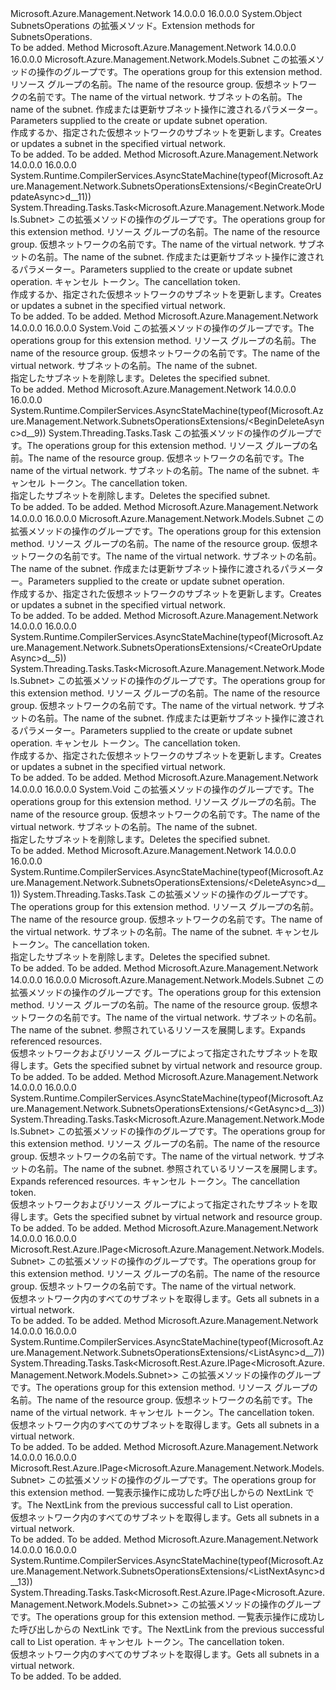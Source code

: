 <Type Name="SubnetsOperationsExtensions" FullName="Microsoft.Azure.Management.Network.SubnetsOperationsExtensions">
  <TypeSignature Language="C#" Value="public static class SubnetsOperationsExtensions" />
  <TypeSignature Language="ILAsm" Value=".class public auto ansi abstract sealed beforefieldinit SubnetsOperationsExtensions extends System.Object" />
  <TypeSignature Language="DocId" Value="T:Microsoft.Azure.Management.Network.SubnetsOperationsExtensions" />
  <TypeSignature Language="VB.NET" Value="Public Module SubnetsOperationsExtensions" />
  <TypeSignature Language="F#" Value="type SubnetsOperationsExtensions = class" />
  <AssemblyInfo>
    <AssemblyName>Microsoft.Azure.Management.Network</AssemblyName>
    <AssemblyVersion>14.0.0.0</AssemblyVersion>
    <AssemblyVersion>16.0.0.0</AssemblyVersion>
  </AssemblyInfo>
  <Base>
    <BaseTypeName>System.Object</BaseTypeName>
  </Base>
  <Interfaces />
  <Docs>
    <summary>
            <span data-ttu-id="3594d-101">SubnetsOperations の拡張メソッド。</span><span class="sxs-lookup"><span data-stu-id="3594d-101">Extension methods for SubnetsOperations.</span></span>
            </summary>
    <remarks>To be added.</remarks>
  </Docs>
  <Members>
    <Member MemberName="BeginCreateOrUpdate">
      <MemberSignature Language="C#" Value="public static Microsoft.Azure.Management.Network.Models.Subnet BeginCreateOrUpdate (this Microsoft.Azure.Management.Network.ISubnetsOperations operations, string resourceGroupName, string virtualNetworkName, string subnetName, Microsoft.Azure.Management.Network.Models.Subnet subnetParameters);" />
      <MemberSignature Language="ILAsm" Value=".method public static hidebysig class Microsoft.Azure.Management.Network.Models.Subnet BeginCreateOrUpdate(class Microsoft.Azure.Management.Network.ISubnetsOperations operations, string resourceGroupName, string virtualNetworkName, string subnetName, class Microsoft.Azure.Management.Network.Models.Subnet subnetParameters) cil managed" />
      <MemberSignature Language="DocId" Value="M:Microsoft.Azure.Management.Network.SubnetsOperationsExtensions.BeginCreateOrUpdate(Microsoft.Azure.Management.Network.ISubnetsOperations,System.String,System.String,System.String,Microsoft.Azure.Management.Network.Models.Subnet)" />
      <MemberSignature Language="VB.NET" Value="&lt;Extension()&gt;&#xA;Public Function BeginCreateOrUpdate (operations As ISubnetsOperations, resourceGroupName As String, virtualNetworkName As String, subnetName As String, subnetParameters As Subnet) As Subnet" />
      <MemberSignature Language="F#" Value="static member BeginCreateOrUpdate : Microsoft.Azure.Management.Network.ISubnetsOperations * string * string * string * Microsoft.Azure.Management.Network.Models.Subnet -&gt; Microsoft.Azure.Management.Network.Models.Subnet" Usage="Microsoft.Azure.Management.Network.SubnetsOperationsExtensions.BeginCreateOrUpdate (operations, resourceGroupName, virtualNetworkName, subnetName, subnetParameters)" />
      <MemberType>Method</MemberType>
      <AssemblyInfo>
        <AssemblyName>Microsoft.Azure.Management.Network</AssemblyName>
        <AssemblyVersion>14.0.0.0</AssemblyVersion>
        <AssemblyVersion>16.0.0.0</AssemblyVersion>
      </AssemblyInfo>
      <ReturnValue>
        <ReturnType>Microsoft.Azure.Management.Network.Models.Subnet</ReturnType>
      </ReturnValue>
      <Parameters>
        <Parameter Name="operations" Type="Microsoft.Azure.Management.Network.ISubnetsOperations" RefType="this" />
        <Parameter Name="resourceGroupName" Type="System.String" />
        <Parameter Name="virtualNetworkName" Type="System.String" />
        <Parameter Name="subnetName" Type="System.String" />
        <Parameter Name="subnetParameters" Type="Microsoft.Azure.Management.Network.Models.Subnet" />
      </Parameters>
      <Docs>
        <param name="operations">
            <span data-ttu-id="3594d-102">この拡張メソッドの操作のグループです。</span><span class="sxs-lookup"><span data-stu-id="3594d-102">The operations group for this extension method.</span></span>
            </param>
        <param name="resourceGroupName">
            <span data-ttu-id="3594d-103">リソース グループの名前。</span><span class="sxs-lookup"><span data-stu-id="3594d-103">The name of the resource group.</span></span>
            </param>
        <param name="virtualNetworkName">
            <span data-ttu-id="3594d-104">仮想ネットワークの名前です。</span><span class="sxs-lookup"><span data-stu-id="3594d-104">The name of the virtual network.</span></span>
            </param>
        <param name="subnetName">
            <span data-ttu-id="3594d-105">サブネットの名前。</span><span class="sxs-lookup"><span data-stu-id="3594d-105">The name of the subnet.</span></span>
            </param>
        <param name="subnetParameters">
            <span data-ttu-id="3594d-106">作成または更新サブネット操作に渡されるパラメーター。</span><span class="sxs-lookup"><span data-stu-id="3594d-106">Parameters supplied to the create or update subnet operation.</span></span>
            </param>
        <summary>
            <span data-ttu-id="3594d-107">作成するか、指定された仮想ネットワークのサブネットを更新します。</span><span class="sxs-lookup"><span data-stu-id="3594d-107">Creates or updates a subnet in the specified virtual network.</span></span>
            </summary>
        <returns>To be added.</returns>
        <remarks>To be added.</remarks>
      </Docs>
    </Member>
    <Member MemberName="BeginCreateOrUpdateAsync">
      <MemberSignature Language="C#" Value="public static System.Threading.Tasks.Task&lt;Microsoft.Azure.Management.Network.Models.Subnet&gt; BeginCreateOrUpdateAsync (this Microsoft.Azure.Management.Network.ISubnetsOperations operations, string resourceGroupName, string virtualNetworkName, string subnetName, Microsoft.Azure.Management.Network.Models.Subnet subnetParameters, System.Threading.CancellationToken cancellationToken = null);" />
      <MemberSignature Language="ILAsm" Value=".method public static hidebysig class System.Threading.Tasks.Task`1&lt;class Microsoft.Azure.Management.Network.Models.Subnet&gt; BeginCreateOrUpdateAsync(class Microsoft.Azure.Management.Network.ISubnetsOperations operations, string resourceGroupName, string virtualNetworkName, string subnetName, class Microsoft.Azure.Management.Network.Models.Subnet subnetParameters, valuetype System.Threading.CancellationToken cancellationToken) cil managed" />
      <MemberSignature Language="DocId" Value="M:Microsoft.Azure.Management.Network.SubnetsOperationsExtensions.BeginCreateOrUpdateAsync(Microsoft.Azure.Management.Network.ISubnetsOperations,System.String,System.String,System.String,Microsoft.Azure.Management.Network.Models.Subnet,System.Threading.CancellationToken)" />
      <MemberSignature Language="F#" Value="static member BeginCreateOrUpdateAsync : Microsoft.Azure.Management.Network.ISubnetsOperations * string * string * string * Microsoft.Azure.Management.Network.Models.Subnet * System.Threading.CancellationToken -&gt; System.Threading.Tasks.Task&lt;Microsoft.Azure.Management.Network.Models.Subnet&gt;" Usage="Microsoft.Azure.Management.Network.SubnetsOperationsExtensions.BeginCreateOrUpdateAsync (operations, resourceGroupName, virtualNetworkName, subnetName, subnetParameters, cancellationToken)" />
      <MemberType>Method</MemberType>
      <AssemblyInfo>
        <AssemblyName>Microsoft.Azure.Management.Network</AssemblyName>
        <AssemblyVersion>14.0.0.0</AssemblyVersion>
        <AssemblyVersion>16.0.0.0</AssemblyVersion>
      </AssemblyInfo>
      <Attributes>
        <Attribute>
          <AttributeName>System.Runtime.CompilerServices.AsyncStateMachine(typeof(Microsoft.Azure.Management.Network.SubnetsOperationsExtensions/&lt;BeginCreateOrUpdateAsync&gt;d__11))</AttributeName>
        </Attribute>
      </Attributes>
      <ReturnValue>
        <ReturnType>System.Threading.Tasks.Task&lt;Microsoft.Azure.Management.Network.Models.Subnet&gt;</ReturnType>
      </ReturnValue>
      <Parameters>
        <Parameter Name="operations" Type="Microsoft.Azure.Management.Network.ISubnetsOperations" RefType="this" />
        <Parameter Name="resourceGroupName" Type="System.String" />
        <Parameter Name="virtualNetworkName" Type="System.String" />
        <Parameter Name="subnetName" Type="System.String" />
        <Parameter Name="subnetParameters" Type="Microsoft.Azure.Management.Network.Models.Subnet" />
        <Parameter Name="cancellationToken" Type="System.Threading.CancellationToken" />
      </Parameters>
      <Docs>
        <param name="operations">
            <span data-ttu-id="3594d-108">この拡張メソッドの操作のグループです。</span><span class="sxs-lookup"><span data-stu-id="3594d-108">The operations group for this extension method.</span></span>
            </param>
        <param name="resourceGroupName">
            <span data-ttu-id="3594d-109">リソース グループの名前。</span><span class="sxs-lookup"><span data-stu-id="3594d-109">The name of the resource group.</span></span>
            </param>
        <param name="virtualNetworkName">
            <span data-ttu-id="3594d-110">仮想ネットワークの名前です。</span><span class="sxs-lookup"><span data-stu-id="3594d-110">The name of the virtual network.</span></span>
            </param>
        <param name="subnetName">
            <span data-ttu-id="3594d-111">サブネットの名前。</span><span class="sxs-lookup"><span data-stu-id="3594d-111">The name of the subnet.</span></span>
            </param>
        <param name="subnetParameters">
            <span data-ttu-id="3594d-112">作成または更新サブネット操作に渡されるパラメーター。</span><span class="sxs-lookup"><span data-stu-id="3594d-112">Parameters supplied to the create or update subnet operation.</span></span>
            </param>
        <param name="cancellationToken">
            <span data-ttu-id="3594d-113">キャンセル トークン。</span><span class="sxs-lookup"><span data-stu-id="3594d-113">The cancellation token.</span></span>
            </param>
        <summary>
            <span data-ttu-id="3594d-114">作成するか、指定された仮想ネットワークのサブネットを更新します。</span><span class="sxs-lookup"><span data-stu-id="3594d-114">Creates or updates a subnet in the specified virtual network.</span></span>
            </summary>
        <returns>To be added.</returns>
        <remarks>To be added.</remarks>
      </Docs>
    </Member>
    <Member MemberName="BeginDelete">
      <MemberSignature Language="C#" Value="public static void BeginDelete (this Microsoft.Azure.Management.Network.ISubnetsOperations operations, string resourceGroupName, string virtualNetworkName, string subnetName);" />
      <MemberSignature Language="ILAsm" Value=".method public static hidebysig void BeginDelete(class Microsoft.Azure.Management.Network.ISubnetsOperations operations, string resourceGroupName, string virtualNetworkName, string subnetName) cil managed" />
      <MemberSignature Language="DocId" Value="M:Microsoft.Azure.Management.Network.SubnetsOperationsExtensions.BeginDelete(Microsoft.Azure.Management.Network.ISubnetsOperations,System.String,System.String,System.String)" />
      <MemberSignature Language="VB.NET" Value="&lt;Extension()&gt;&#xA;Public Sub BeginDelete (operations As ISubnetsOperations, resourceGroupName As String, virtualNetworkName As String, subnetName As String)" />
      <MemberSignature Language="F#" Value="static member BeginDelete : Microsoft.Azure.Management.Network.ISubnetsOperations * string * string * string -&gt; unit" Usage="Microsoft.Azure.Management.Network.SubnetsOperationsExtensions.BeginDelete (operations, resourceGroupName, virtualNetworkName, subnetName)" />
      <MemberType>Method</MemberType>
      <AssemblyInfo>
        <AssemblyName>Microsoft.Azure.Management.Network</AssemblyName>
        <AssemblyVersion>14.0.0.0</AssemblyVersion>
        <AssemblyVersion>16.0.0.0</AssemblyVersion>
      </AssemblyInfo>
      <ReturnValue>
        <ReturnType>System.Void</ReturnType>
      </ReturnValue>
      <Parameters>
        <Parameter Name="operations" Type="Microsoft.Azure.Management.Network.ISubnetsOperations" RefType="this" />
        <Parameter Name="resourceGroupName" Type="System.String" />
        <Parameter Name="virtualNetworkName" Type="System.String" />
        <Parameter Name="subnetName" Type="System.String" />
      </Parameters>
      <Docs>
        <param name="operations">
            <span data-ttu-id="3594d-115">この拡張メソッドの操作のグループです。</span><span class="sxs-lookup"><span data-stu-id="3594d-115">The operations group for this extension method.</span></span>
            </param>
        <param name="resourceGroupName">
            <span data-ttu-id="3594d-116">リソース グループの名前。</span><span class="sxs-lookup"><span data-stu-id="3594d-116">The name of the resource group.</span></span>
            </param>
        <param name="virtualNetworkName">
            <span data-ttu-id="3594d-117">仮想ネットワークの名前です。</span><span class="sxs-lookup"><span data-stu-id="3594d-117">The name of the virtual network.</span></span>
            </param>
        <param name="subnetName">
            <span data-ttu-id="3594d-118">サブネットの名前。</span><span class="sxs-lookup"><span data-stu-id="3594d-118">The name of the subnet.</span></span>
            </param>
        <summary>
            <span data-ttu-id="3594d-119">指定したサブネットを削除します。</span><span class="sxs-lookup"><span data-stu-id="3594d-119">Deletes the specified subnet.</span></span>
            </summary>
        <remarks>To be added.</remarks>
      </Docs>
    </Member>
    <Member MemberName="BeginDeleteAsync">
      <MemberSignature Language="C#" Value="public static System.Threading.Tasks.Task BeginDeleteAsync (this Microsoft.Azure.Management.Network.ISubnetsOperations operations, string resourceGroupName, string virtualNetworkName, string subnetName, System.Threading.CancellationToken cancellationToken = null);" />
      <MemberSignature Language="ILAsm" Value=".method public static hidebysig class System.Threading.Tasks.Task BeginDeleteAsync(class Microsoft.Azure.Management.Network.ISubnetsOperations operations, string resourceGroupName, string virtualNetworkName, string subnetName, valuetype System.Threading.CancellationToken cancellationToken) cil managed" />
      <MemberSignature Language="DocId" Value="M:Microsoft.Azure.Management.Network.SubnetsOperationsExtensions.BeginDeleteAsync(Microsoft.Azure.Management.Network.ISubnetsOperations,System.String,System.String,System.String,System.Threading.CancellationToken)" />
      <MemberSignature Language="F#" Value="static member BeginDeleteAsync : Microsoft.Azure.Management.Network.ISubnetsOperations * string * string * string * System.Threading.CancellationToken -&gt; System.Threading.Tasks.Task" Usage="Microsoft.Azure.Management.Network.SubnetsOperationsExtensions.BeginDeleteAsync (operations, resourceGroupName, virtualNetworkName, subnetName, cancellationToken)" />
      <MemberType>Method</MemberType>
      <AssemblyInfo>
        <AssemblyName>Microsoft.Azure.Management.Network</AssemblyName>
        <AssemblyVersion>14.0.0.0</AssemblyVersion>
        <AssemblyVersion>16.0.0.0</AssemblyVersion>
      </AssemblyInfo>
      <Attributes>
        <Attribute>
          <AttributeName>System.Runtime.CompilerServices.AsyncStateMachine(typeof(Microsoft.Azure.Management.Network.SubnetsOperationsExtensions/&lt;BeginDeleteAsync&gt;d__9))</AttributeName>
        </Attribute>
      </Attributes>
      <ReturnValue>
        <ReturnType>System.Threading.Tasks.Task</ReturnType>
      </ReturnValue>
      <Parameters>
        <Parameter Name="operations" Type="Microsoft.Azure.Management.Network.ISubnetsOperations" RefType="this" />
        <Parameter Name="resourceGroupName" Type="System.String" />
        <Parameter Name="virtualNetworkName" Type="System.String" />
        <Parameter Name="subnetName" Type="System.String" />
        <Parameter Name="cancellationToken" Type="System.Threading.CancellationToken" />
      </Parameters>
      <Docs>
        <param name="operations">
            <span data-ttu-id="3594d-120">この拡張メソッドの操作のグループです。</span><span class="sxs-lookup"><span data-stu-id="3594d-120">The operations group for this extension method.</span></span>
            </param>
        <param name="resourceGroupName">
            <span data-ttu-id="3594d-121">リソース グループの名前。</span><span class="sxs-lookup"><span data-stu-id="3594d-121">The name of the resource group.</span></span>
            </param>
        <param name="virtualNetworkName">
            <span data-ttu-id="3594d-122">仮想ネットワークの名前です。</span><span class="sxs-lookup"><span data-stu-id="3594d-122">The name of the virtual network.</span></span>
            </param>
        <param name="subnetName">
            <span data-ttu-id="3594d-123">サブネットの名前。</span><span class="sxs-lookup"><span data-stu-id="3594d-123">The name of the subnet.</span></span>
            </param>
        <param name="cancellationToken">
            <span data-ttu-id="3594d-124">キャンセル トークン。</span><span class="sxs-lookup"><span data-stu-id="3594d-124">The cancellation token.</span></span>
            </param>
        <summary>
            <span data-ttu-id="3594d-125">指定したサブネットを削除します。</span><span class="sxs-lookup"><span data-stu-id="3594d-125">Deletes the specified subnet.</span></span>
            </summary>
        <returns>To be added.</returns>
        <remarks>To be added.</remarks>
      </Docs>
    </Member>
    <Member MemberName="CreateOrUpdate">
      <MemberSignature Language="C#" Value="public static Microsoft.Azure.Management.Network.Models.Subnet CreateOrUpdate (this Microsoft.Azure.Management.Network.ISubnetsOperations operations, string resourceGroupName, string virtualNetworkName, string subnetName, Microsoft.Azure.Management.Network.Models.Subnet subnetParameters);" />
      <MemberSignature Language="ILAsm" Value=".method public static hidebysig class Microsoft.Azure.Management.Network.Models.Subnet CreateOrUpdate(class Microsoft.Azure.Management.Network.ISubnetsOperations operations, string resourceGroupName, string virtualNetworkName, string subnetName, class Microsoft.Azure.Management.Network.Models.Subnet subnetParameters) cil managed" />
      <MemberSignature Language="DocId" Value="M:Microsoft.Azure.Management.Network.SubnetsOperationsExtensions.CreateOrUpdate(Microsoft.Azure.Management.Network.ISubnetsOperations,System.String,System.String,System.String,Microsoft.Azure.Management.Network.Models.Subnet)" />
      <MemberSignature Language="VB.NET" Value="&lt;Extension()&gt;&#xA;Public Function CreateOrUpdate (operations As ISubnetsOperations, resourceGroupName As String, virtualNetworkName As String, subnetName As String, subnetParameters As Subnet) As Subnet" />
      <MemberSignature Language="F#" Value="static member CreateOrUpdate : Microsoft.Azure.Management.Network.ISubnetsOperations * string * string * string * Microsoft.Azure.Management.Network.Models.Subnet -&gt; Microsoft.Azure.Management.Network.Models.Subnet" Usage="Microsoft.Azure.Management.Network.SubnetsOperationsExtensions.CreateOrUpdate (operations, resourceGroupName, virtualNetworkName, subnetName, subnetParameters)" />
      <MemberType>Method</MemberType>
      <AssemblyInfo>
        <AssemblyName>Microsoft.Azure.Management.Network</AssemblyName>
        <AssemblyVersion>14.0.0.0</AssemblyVersion>
        <AssemblyVersion>16.0.0.0</AssemblyVersion>
      </AssemblyInfo>
      <ReturnValue>
        <ReturnType>Microsoft.Azure.Management.Network.Models.Subnet</ReturnType>
      </ReturnValue>
      <Parameters>
        <Parameter Name="operations" Type="Microsoft.Azure.Management.Network.ISubnetsOperations" RefType="this" />
        <Parameter Name="resourceGroupName" Type="System.String" />
        <Parameter Name="virtualNetworkName" Type="System.String" />
        <Parameter Name="subnetName" Type="System.String" />
        <Parameter Name="subnetParameters" Type="Microsoft.Azure.Management.Network.Models.Subnet" />
      </Parameters>
      <Docs>
        <param name="operations">
            <span data-ttu-id="3594d-126">この拡張メソッドの操作のグループです。</span><span class="sxs-lookup"><span data-stu-id="3594d-126">The operations group for this extension method.</span></span>
            </param>
        <param name="resourceGroupName">
            <span data-ttu-id="3594d-127">リソース グループの名前。</span><span class="sxs-lookup"><span data-stu-id="3594d-127">The name of the resource group.</span></span>
            </param>
        <param name="virtualNetworkName">
            <span data-ttu-id="3594d-128">仮想ネットワークの名前です。</span><span class="sxs-lookup"><span data-stu-id="3594d-128">The name of the virtual network.</span></span>
            </param>
        <param name="subnetName">
            <span data-ttu-id="3594d-129">サブネットの名前。</span><span class="sxs-lookup"><span data-stu-id="3594d-129">The name of the subnet.</span></span>
            </param>
        <param name="subnetParameters">
            <span data-ttu-id="3594d-130">作成または更新サブネット操作に渡されるパラメーター。</span><span class="sxs-lookup"><span data-stu-id="3594d-130">Parameters supplied to the create or update subnet operation.</span></span>
            </param>
        <summary>
            <span data-ttu-id="3594d-131">作成するか、指定された仮想ネットワークのサブネットを更新します。</span><span class="sxs-lookup"><span data-stu-id="3594d-131">Creates or updates a subnet in the specified virtual network.</span></span>
            </summary>
        <returns>To be added.</returns>
        <remarks>To be added.</remarks>
      </Docs>
    </Member>
    <Member MemberName="CreateOrUpdateAsync">
      <MemberSignature Language="C#" Value="public static System.Threading.Tasks.Task&lt;Microsoft.Azure.Management.Network.Models.Subnet&gt; CreateOrUpdateAsync (this Microsoft.Azure.Management.Network.ISubnetsOperations operations, string resourceGroupName, string virtualNetworkName, string subnetName, Microsoft.Azure.Management.Network.Models.Subnet subnetParameters, System.Threading.CancellationToken cancellationToken = null);" />
      <MemberSignature Language="ILAsm" Value=".method public static hidebysig class System.Threading.Tasks.Task`1&lt;class Microsoft.Azure.Management.Network.Models.Subnet&gt; CreateOrUpdateAsync(class Microsoft.Azure.Management.Network.ISubnetsOperations operations, string resourceGroupName, string virtualNetworkName, string subnetName, class Microsoft.Azure.Management.Network.Models.Subnet subnetParameters, valuetype System.Threading.CancellationToken cancellationToken) cil managed" />
      <MemberSignature Language="DocId" Value="M:Microsoft.Azure.Management.Network.SubnetsOperationsExtensions.CreateOrUpdateAsync(Microsoft.Azure.Management.Network.ISubnetsOperations,System.String,System.String,System.String,Microsoft.Azure.Management.Network.Models.Subnet,System.Threading.CancellationToken)" />
      <MemberSignature Language="F#" Value="static member CreateOrUpdateAsync : Microsoft.Azure.Management.Network.ISubnetsOperations * string * string * string * Microsoft.Azure.Management.Network.Models.Subnet * System.Threading.CancellationToken -&gt; System.Threading.Tasks.Task&lt;Microsoft.Azure.Management.Network.Models.Subnet&gt;" Usage="Microsoft.Azure.Management.Network.SubnetsOperationsExtensions.CreateOrUpdateAsync (operations, resourceGroupName, virtualNetworkName, subnetName, subnetParameters, cancellationToken)" />
      <MemberType>Method</MemberType>
      <AssemblyInfo>
        <AssemblyName>Microsoft.Azure.Management.Network</AssemblyName>
        <AssemblyVersion>14.0.0.0</AssemblyVersion>
        <AssemblyVersion>16.0.0.0</AssemblyVersion>
      </AssemblyInfo>
      <Attributes>
        <Attribute>
          <AttributeName>System.Runtime.CompilerServices.AsyncStateMachine(typeof(Microsoft.Azure.Management.Network.SubnetsOperationsExtensions/&lt;CreateOrUpdateAsync&gt;d__5))</AttributeName>
        </Attribute>
      </Attributes>
      <ReturnValue>
        <ReturnType>System.Threading.Tasks.Task&lt;Microsoft.Azure.Management.Network.Models.Subnet&gt;</ReturnType>
      </ReturnValue>
      <Parameters>
        <Parameter Name="operations" Type="Microsoft.Azure.Management.Network.ISubnetsOperations" RefType="this" />
        <Parameter Name="resourceGroupName" Type="System.String" />
        <Parameter Name="virtualNetworkName" Type="System.String" />
        <Parameter Name="subnetName" Type="System.String" />
        <Parameter Name="subnetParameters" Type="Microsoft.Azure.Management.Network.Models.Subnet" />
        <Parameter Name="cancellationToken" Type="System.Threading.CancellationToken" />
      </Parameters>
      <Docs>
        <param name="operations">
            <span data-ttu-id="3594d-132">この拡張メソッドの操作のグループです。</span><span class="sxs-lookup"><span data-stu-id="3594d-132">The operations group for this extension method.</span></span>
            </param>
        <param name="resourceGroupName">
            <span data-ttu-id="3594d-133">リソース グループの名前。</span><span class="sxs-lookup"><span data-stu-id="3594d-133">The name of the resource group.</span></span>
            </param>
        <param name="virtualNetworkName">
            <span data-ttu-id="3594d-134">仮想ネットワークの名前です。</span><span class="sxs-lookup"><span data-stu-id="3594d-134">The name of the virtual network.</span></span>
            </param>
        <param name="subnetName">
            <span data-ttu-id="3594d-135">サブネットの名前。</span><span class="sxs-lookup"><span data-stu-id="3594d-135">The name of the subnet.</span></span>
            </param>
        <param name="subnetParameters">
            <span data-ttu-id="3594d-136">作成または更新サブネット操作に渡されるパラメーター。</span><span class="sxs-lookup"><span data-stu-id="3594d-136">Parameters supplied to the create or update subnet operation.</span></span>
            </param>
        <param name="cancellationToken">
            <span data-ttu-id="3594d-137">キャンセル トークン。</span><span class="sxs-lookup"><span data-stu-id="3594d-137">The cancellation token.</span></span>
            </param>
        <summary>
            <span data-ttu-id="3594d-138">作成するか、指定された仮想ネットワークのサブネットを更新します。</span><span class="sxs-lookup"><span data-stu-id="3594d-138">Creates or updates a subnet in the specified virtual network.</span></span>
            </summary>
        <returns>To be added.</returns>
        <remarks>To be added.</remarks>
      </Docs>
    </Member>
    <Member MemberName="Delete">
      <MemberSignature Language="C#" Value="public static void Delete (this Microsoft.Azure.Management.Network.ISubnetsOperations operations, string resourceGroupName, string virtualNetworkName, string subnetName);" />
      <MemberSignature Language="ILAsm" Value=".method public static hidebysig void Delete(class Microsoft.Azure.Management.Network.ISubnetsOperations operations, string resourceGroupName, string virtualNetworkName, string subnetName) cil managed" />
      <MemberSignature Language="DocId" Value="M:Microsoft.Azure.Management.Network.SubnetsOperationsExtensions.Delete(Microsoft.Azure.Management.Network.ISubnetsOperations,System.String,System.String,System.String)" />
      <MemberSignature Language="VB.NET" Value="&lt;Extension()&gt;&#xA;Public Sub Delete (operations As ISubnetsOperations, resourceGroupName As String, virtualNetworkName As String, subnetName As String)" />
      <MemberSignature Language="F#" Value="static member Delete : Microsoft.Azure.Management.Network.ISubnetsOperations * string * string * string -&gt; unit" Usage="Microsoft.Azure.Management.Network.SubnetsOperationsExtensions.Delete (operations, resourceGroupName, virtualNetworkName, subnetName)" />
      <MemberType>Method</MemberType>
      <AssemblyInfo>
        <AssemblyName>Microsoft.Azure.Management.Network</AssemblyName>
        <AssemblyVersion>14.0.0.0</AssemblyVersion>
        <AssemblyVersion>16.0.0.0</AssemblyVersion>
      </AssemblyInfo>
      <ReturnValue>
        <ReturnType>System.Void</ReturnType>
      </ReturnValue>
      <Parameters>
        <Parameter Name="operations" Type="Microsoft.Azure.Management.Network.ISubnetsOperations" RefType="this" />
        <Parameter Name="resourceGroupName" Type="System.String" />
        <Parameter Name="virtualNetworkName" Type="System.String" />
        <Parameter Name="subnetName" Type="System.String" />
      </Parameters>
      <Docs>
        <param name="operations">
            <span data-ttu-id="3594d-139">この拡張メソッドの操作のグループです。</span><span class="sxs-lookup"><span data-stu-id="3594d-139">The operations group for this extension method.</span></span>
            </param>
        <param name="resourceGroupName">
            <span data-ttu-id="3594d-140">リソース グループの名前。</span><span class="sxs-lookup"><span data-stu-id="3594d-140">The name of the resource group.</span></span>
            </param>
        <param name="virtualNetworkName">
            <span data-ttu-id="3594d-141">仮想ネットワークの名前です。</span><span class="sxs-lookup"><span data-stu-id="3594d-141">The name of the virtual network.</span></span>
            </param>
        <param name="subnetName">
            <span data-ttu-id="3594d-142">サブネットの名前。</span><span class="sxs-lookup"><span data-stu-id="3594d-142">The name of the subnet.</span></span>
            </param>
        <summary>
            <span data-ttu-id="3594d-143">指定したサブネットを削除します。</span><span class="sxs-lookup"><span data-stu-id="3594d-143">Deletes the specified subnet.</span></span>
            </summary>
        <remarks>To be added.</remarks>
      </Docs>
    </Member>
    <Member MemberName="DeleteAsync">
      <MemberSignature Language="C#" Value="public static System.Threading.Tasks.Task DeleteAsync (this Microsoft.Azure.Management.Network.ISubnetsOperations operations, string resourceGroupName, string virtualNetworkName, string subnetName, System.Threading.CancellationToken cancellationToken = null);" />
      <MemberSignature Language="ILAsm" Value=".method public static hidebysig class System.Threading.Tasks.Task DeleteAsync(class Microsoft.Azure.Management.Network.ISubnetsOperations operations, string resourceGroupName, string virtualNetworkName, string subnetName, valuetype System.Threading.CancellationToken cancellationToken) cil managed" />
      <MemberSignature Language="DocId" Value="M:Microsoft.Azure.Management.Network.SubnetsOperationsExtensions.DeleteAsync(Microsoft.Azure.Management.Network.ISubnetsOperations,System.String,System.String,System.String,System.Threading.CancellationToken)" />
      <MemberSignature Language="F#" Value="static member DeleteAsync : Microsoft.Azure.Management.Network.ISubnetsOperations * string * string * string * System.Threading.CancellationToken -&gt; System.Threading.Tasks.Task" Usage="Microsoft.Azure.Management.Network.SubnetsOperationsExtensions.DeleteAsync (operations, resourceGroupName, virtualNetworkName, subnetName, cancellationToken)" />
      <MemberType>Method</MemberType>
      <AssemblyInfo>
        <AssemblyName>Microsoft.Azure.Management.Network</AssemblyName>
        <AssemblyVersion>14.0.0.0</AssemblyVersion>
        <AssemblyVersion>16.0.0.0</AssemblyVersion>
      </AssemblyInfo>
      <Attributes>
        <Attribute>
          <AttributeName>System.Runtime.CompilerServices.AsyncStateMachine(typeof(Microsoft.Azure.Management.Network.SubnetsOperationsExtensions/&lt;DeleteAsync&gt;d__1))</AttributeName>
        </Attribute>
      </Attributes>
      <ReturnValue>
        <ReturnType>System.Threading.Tasks.Task</ReturnType>
      </ReturnValue>
      <Parameters>
        <Parameter Name="operations" Type="Microsoft.Azure.Management.Network.ISubnetsOperations" RefType="this" />
        <Parameter Name="resourceGroupName" Type="System.String" />
        <Parameter Name="virtualNetworkName" Type="System.String" />
        <Parameter Name="subnetName" Type="System.String" />
        <Parameter Name="cancellationToken" Type="System.Threading.CancellationToken" />
      </Parameters>
      <Docs>
        <param name="operations">
            <span data-ttu-id="3594d-144">この拡張メソッドの操作のグループです。</span><span class="sxs-lookup"><span data-stu-id="3594d-144">The operations group for this extension method.</span></span>
            </param>
        <param name="resourceGroupName">
            <span data-ttu-id="3594d-145">リソース グループの名前。</span><span class="sxs-lookup"><span data-stu-id="3594d-145">The name of the resource group.</span></span>
            </param>
        <param name="virtualNetworkName">
            <span data-ttu-id="3594d-146">仮想ネットワークの名前です。</span><span class="sxs-lookup"><span data-stu-id="3594d-146">The name of the virtual network.</span></span>
            </param>
        <param name="subnetName">
            <span data-ttu-id="3594d-147">サブネットの名前。</span><span class="sxs-lookup"><span data-stu-id="3594d-147">The name of the subnet.</span></span>
            </param>
        <param name="cancellationToken">
            <span data-ttu-id="3594d-148">キャンセル トークン。</span><span class="sxs-lookup"><span data-stu-id="3594d-148">The cancellation token.</span></span>
            </param>
        <summary>
            <span data-ttu-id="3594d-149">指定したサブネットを削除します。</span><span class="sxs-lookup"><span data-stu-id="3594d-149">Deletes the specified subnet.</span></span>
            </summary>
        <returns>To be added.</returns>
        <remarks>To be added.</remarks>
      </Docs>
    </Member>
    <Member MemberName="Get">
      <MemberSignature Language="C#" Value="public static Microsoft.Azure.Management.Network.Models.Subnet Get (this Microsoft.Azure.Management.Network.ISubnetsOperations operations, string resourceGroupName, string virtualNetworkName, string subnetName, string expand = null);" />
      <MemberSignature Language="ILAsm" Value=".method public static hidebysig class Microsoft.Azure.Management.Network.Models.Subnet Get(class Microsoft.Azure.Management.Network.ISubnetsOperations operations, string resourceGroupName, string virtualNetworkName, string subnetName, string expand) cil managed" />
      <MemberSignature Language="DocId" Value="M:Microsoft.Azure.Management.Network.SubnetsOperationsExtensions.Get(Microsoft.Azure.Management.Network.ISubnetsOperations,System.String,System.String,System.String,System.String)" />
      <MemberSignature Language="VB.NET" Value="&lt;Extension()&gt;&#xA;Public Function Get (operations As ISubnetsOperations, resourceGroupName As String, virtualNetworkName As String, subnetName As String, Optional expand As String = null) As Subnet" />
      <MemberSignature Language="F#" Value="static member Get : Microsoft.Azure.Management.Network.ISubnetsOperations * string * string * string * string -&gt; Microsoft.Azure.Management.Network.Models.Subnet" Usage="Microsoft.Azure.Management.Network.SubnetsOperationsExtensions.Get (operations, resourceGroupName, virtualNetworkName, subnetName, expand)" />
      <MemberType>Method</MemberType>
      <AssemblyInfo>
        <AssemblyName>Microsoft.Azure.Management.Network</AssemblyName>
        <AssemblyVersion>14.0.0.0</AssemblyVersion>
        <AssemblyVersion>16.0.0.0</AssemblyVersion>
      </AssemblyInfo>
      <ReturnValue>
        <ReturnType>Microsoft.Azure.Management.Network.Models.Subnet</ReturnType>
      </ReturnValue>
      <Parameters>
        <Parameter Name="operations" Type="Microsoft.Azure.Management.Network.ISubnetsOperations" RefType="this" />
        <Parameter Name="resourceGroupName" Type="System.String" />
        <Parameter Name="virtualNetworkName" Type="System.String" />
        <Parameter Name="subnetName" Type="System.String" />
        <Parameter Name="expand" Type="System.String" />
      </Parameters>
      <Docs>
        <param name="operations">
            <span data-ttu-id="3594d-150">この拡張メソッドの操作のグループです。</span><span class="sxs-lookup"><span data-stu-id="3594d-150">The operations group for this extension method.</span></span>
            </param>
        <param name="resourceGroupName">
            <span data-ttu-id="3594d-151">リソース グループの名前。</span><span class="sxs-lookup"><span data-stu-id="3594d-151">The name of the resource group.</span></span>
            </param>
        <param name="virtualNetworkName">
            <span data-ttu-id="3594d-152">仮想ネットワークの名前です。</span><span class="sxs-lookup"><span data-stu-id="3594d-152">The name of the virtual network.</span></span>
            </param>
        <param name="subnetName">
            <span data-ttu-id="3594d-153">サブネットの名前。</span><span class="sxs-lookup"><span data-stu-id="3594d-153">The name of the subnet.</span></span>
            </param>
        <param name="expand">
            <span data-ttu-id="3594d-154">参照されているリソースを展開します。</span><span class="sxs-lookup"><span data-stu-id="3594d-154">Expands referenced resources.</span></span>
            </param>
        <summary>
            <span data-ttu-id="3594d-155">仮想ネットワークおよびリソース グループによって指定されたサブネットを取得します。</span><span class="sxs-lookup"><span data-stu-id="3594d-155">Gets the specified subnet by virtual network and resource group.</span></span>
            </summary>
        <returns>To be added.</returns>
        <remarks>To be added.</remarks>
      </Docs>
    </Member>
    <Member MemberName="GetAsync">
      <MemberSignature Language="C#" Value="public static System.Threading.Tasks.Task&lt;Microsoft.Azure.Management.Network.Models.Subnet&gt; GetAsync (this Microsoft.Azure.Management.Network.ISubnetsOperations operations, string resourceGroupName, string virtualNetworkName, string subnetName, string expand = null, System.Threading.CancellationToken cancellationToken = null);" />
      <MemberSignature Language="ILAsm" Value=".method public static hidebysig class System.Threading.Tasks.Task`1&lt;class Microsoft.Azure.Management.Network.Models.Subnet&gt; GetAsync(class Microsoft.Azure.Management.Network.ISubnetsOperations operations, string resourceGroupName, string virtualNetworkName, string subnetName, string expand, valuetype System.Threading.CancellationToken cancellationToken) cil managed" />
      <MemberSignature Language="DocId" Value="M:Microsoft.Azure.Management.Network.SubnetsOperationsExtensions.GetAsync(Microsoft.Azure.Management.Network.ISubnetsOperations,System.String,System.String,System.String,System.String,System.Threading.CancellationToken)" />
      <MemberSignature Language="F#" Value="static member GetAsync : Microsoft.Azure.Management.Network.ISubnetsOperations * string * string * string * string * System.Threading.CancellationToken -&gt; System.Threading.Tasks.Task&lt;Microsoft.Azure.Management.Network.Models.Subnet&gt;" Usage="Microsoft.Azure.Management.Network.SubnetsOperationsExtensions.GetAsync (operations, resourceGroupName, virtualNetworkName, subnetName, expand, cancellationToken)" />
      <MemberType>Method</MemberType>
      <AssemblyInfo>
        <AssemblyName>Microsoft.Azure.Management.Network</AssemblyName>
        <AssemblyVersion>14.0.0.0</AssemblyVersion>
        <AssemblyVersion>16.0.0.0</AssemblyVersion>
      </AssemblyInfo>
      <Attributes>
        <Attribute>
          <AttributeName>System.Runtime.CompilerServices.AsyncStateMachine(typeof(Microsoft.Azure.Management.Network.SubnetsOperationsExtensions/&lt;GetAsync&gt;d__3))</AttributeName>
        </Attribute>
      </Attributes>
      <ReturnValue>
        <ReturnType>System.Threading.Tasks.Task&lt;Microsoft.Azure.Management.Network.Models.Subnet&gt;</ReturnType>
      </ReturnValue>
      <Parameters>
        <Parameter Name="operations" Type="Microsoft.Azure.Management.Network.ISubnetsOperations" RefType="this" />
        <Parameter Name="resourceGroupName" Type="System.String" />
        <Parameter Name="virtualNetworkName" Type="System.String" />
        <Parameter Name="subnetName" Type="System.String" />
        <Parameter Name="expand" Type="System.String" />
        <Parameter Name="cancellationToken" Type="System.Threading.CancellationToken" />
      </Parameters>
      <Docs>
        <param name="operations">
            <span data-ttu-id="3594d-156">この拡張メソッドの操作のグループです。</span><span class="sxs-lookup"><span data-stu-id="3594d-156">The operations group for this extension method.</span></span>
            </param>
        <param name="resourceGroupName">
            <span data-ttu-id="3594d-157">リソース グループの名前。</span><span class="sxs-lookup"><span data-stu-id="3594d-157">The name of the resource group.</span></span>
            </param>
        <param name="virtualNetworkName">
            <span data-ttu-id="3594d-158">仮想ネットワークの名前です。</span><span class="sxs-lookup"><span data-stu-id="3594d-158">The name of the virtual network.</span></span>
            </param>
        <param name="subnetName">
            <span data-ttu-id="3594d-159">サブネットの名前。</span><span class="sxs-lookup"><span data-stu-id="3594d-159">The name of the subnet.</span></span>
            </param>
        <param name="expand">
            <span data-ttu-id="3594d-160">参照されているリソースを展開します。</span><span class="sxs-lookup"><span data-stu-id="3594d-160">Expands referenced resources.</span></span>
            </param>
        <param name="cancellationToken">
            <span data-ttu-id="3594d-161">キャンセル トークン。</span><span class="sxs-lookup"><span data-stu-id="3594d-161">The cancellation token.</span></span>
            </param>
        <summary>
            <span data-ttu-id="3594d-162">仮想ネットワークおよびリソース グループによって指定されたサブネットを取得します。</span><span class="sxs-lookup"><span data-stu-id="3594d-162">Gets the specified subnet by virtual network and resource group.</span></span>
            </summary>
        <returns>To be added.</returns>
        <remarks>To be added.</remarks>
      </Docs>
    </Member>
    <Member MemberName="List">
      <MemberSignature Language="C#" Value="public static Microsoft.Rest.Azure.IPage&lt;Microsoft.Azure.Management.Network.Models.Subnet&gt; List (this Microsoft.Azure.Management.Network.ISubnetsOperations operations, string resourceGroupName, string virtualNetworkName);" />
      <MemberSignature Language="ILAsm" Value=".method public static hidebysig class Microsoft.Rest.Azure.IPage`1&lt;class Microsoft.Azure.Management.Network.Models.Subnet&gt; List(class Microsoft.Azure.Management.Network.ISubnetsOperations operations, string resourceGroupName, string virtualNetworkName) cil managed" />
      <MemberSignature Language="DocId" Value="M:Microsoft.Azure.Management.Network.SubnetsOperationsExtensions.List(Microsoft.Azure.Management.Network.ISubnetsOperations,System.String,System.String)" />
      <MemberSignature Language="VB.NET" Value="&lt;Extension()&gt;&#xA;Public Function List (operations As ISubnetsOperations, resourceGroupName As String, virtualNetworkName As String) As IPage(Of Subnet)" />
      <MemberSignature Language="F#" Value="static member List : Microsoft.Azure.Management.Network.ISubnetsOperations * string * string -&gt; Microsoft.Rest.Azure.IPage&lt;Microsoft.Azure.Management.Network.Models.Subnet&gt;" Usage="Microsoft.Azure.Management.Network.SubnetsOperationsExtensions.List (operations, resourceGroupName, virtualNetworkName)" />
      <MemberType>Method</MemberType>
      <AssemblyInfo>
        <AssemblyName>Microsoft.Azure.Management.Network</AssemblyName>
        <AssemblyVersion>14.0.0.0</AssemblyVersion>
        <AssemblyVersion>16.0.0.0</AssemblyVersion>
      </AssemblyInfo>
      <ReturnValue>
        <ReturnType>Microsoft.Rest.Azure.IPage&lt;Microsoft.Azure.Management.Network.Models.Subnet&gt;</ReturnType>
      </ReturnValue>
      <Parameters>
        <Parameter Name="operations" Type="Microsoft.Azure.Management.Network.ISubnetsOperations" RefType="this" />
        <Parameter Name="resourceGroupName" Type="System.String" />
        <Parameter Name="virtualNetworkName" Type="System.String" />
      </Parameters>
      <Docs>
        <param name="operations">
            <span data-ttu-id="3594d-163">この拡張メソッドの操作のグループです。</span><span class="sxs-lookup"><span data-stu-id="3594d-163">The operations group for this extension method.</span></span>
            </param>
        <param name="resourceGroupName">
            <span data-ttu-id="3594d-164">リソース グループの名前。</span><span class="sxs-lookup"><span data-stu-id="3594d-164">The name of the resource group.</span></span>
            </param>
        <param name="virtualNetworkName">
            <span data-ttu-id="3594d-165">仮想ネットワークの名前です。</span><span class="sxs-lookup"><span data-stu-id="3594d-165">The name of the virtual network.</span></span>
            </param>
        <summary>
            <span data-ttu-id="3594d-166">仮想ネットワーク内のすべてのサブネットを取得します。</span><span class="sxs-lookup"><span data-stu-id="3594d-166">Gets all subnets in a virtual network.</span></span>
            </summary>
        <returns>To be added.</returns>
        <remarks>To be added.</remarks>
      </Docs>
    </Member>
    <Member MemberName="ListAsync">
      <MemberSignature Language="C#" Value="public static System.Threading.Tasks.Task&lt;Microsoft.Rest.Azure.IPage&lt;Microsoft.Azure.Management.Network.Models.Subnet&gt;&gt; ListAsync (this Microsoft.Azure.Management.Network.ISubnetsOperations operations, string resourceGroupName, string virtualNetworkName, System.Threading.CancellationToken cancellationToken = null);" />
      <MemberSignature Language="ILAsm" Value=".method public static hidebysig class System.Threading.Tasks.Task`1&lt;class Microsoft.Rest.Azure.IPage`1&lt;class Microsoft.Azure.Management.Network.Models.Subnet&gt;&gt; ListAsync(class Microsoft.Azure.Management.Network.ISubnetsOperations operations, string resourceGroupName, string virtualNetworkName, valuetype System.Threading.CancellationToken cancellationToken) cil managed" />
      <MemberSignature Language="DocId" Value="M:Microsoft.Azure.Management.Network.SubnetsOperationsExtensions.ListAsync(Microsoft.Azure.Management.Network.ISubnetsOperations,System.String,System.String,System.Threading.CancellationToken)" />
      <MemberSignature Language="F#" Value="static member ListAsync : Microsoft.Azure.Management.Network.ISubnetsOperations * string * string * System.Threading.CancellationToken -&gt; System.Threading.Tasks.Task&lt;Microsoft.Rest.Azure.IPage&lt;Microsoft.Azure.Management.Network.Models.Subnet&gt;&gt;" Usage="Microsoft.Azure.Management.Network.SubnetsOperationsExtensions.ListAsync (operations, resourceGroupName, virtualNetworkName, cancellationToken)" />
      <MemberType>Method</MemberType>
      <AssemblyInfo>
        <AssemblyName>Microsoft.Azure.Management.Network</AssemblyName>
        <AssemblyVersion>14.0.0.0</AssemblyVersion>
        <AssemblyVersion>16.0.0.0</AssemblyVersion>
      </AssemblyInfo>
      <Attributes>
        <Attribute>
          <AttributeName>System.Runtime.CompilerServices.AsyncStateMachine(typeof(Microsoft.Azure.Management.Network.SubnetsOperationsExtensions/&lt;ListAsync&gt;d__7))</AttributeName>
        </Attribute>
      </Attributes>
      <ReturnValue>
        <ReturnType>System.Threading.Tasks.Task&lt;Microsoft.Rest.Azure.IPage&lt;Microsoft.Azure.Management.Network.Models.Subnet&gt;&gt;</ReturnType>
      </ReturnValue>
      <Parameters>
        <Parameter Name="operations" Type="Microsoft.Azure.Management.Network.ISubnetsOperations" RefType="this" />
        <Parameter Name="resourceGroupName" Type="System.String" />
        <Parameter Name="virtualNetworkName" Type="System.String" />
        <Parameter Name="cancellationToken" Type="System.Threading.CancellationToken" />
      </Parameters>
      <Docs>
        <param name="operations">
            <span data-ttu-id="3594d-167">この拡張メソッドの操作のグループです。</span><span class="sxs-lookup"><span data-stu-id="3594d-167">The operations group for this extension method.</span></span>
            </param>
        <param name="resourceGroupName">
            <span data-ttu-id="3594d-168">リソース グループの名前。</span><span class="sxs-lookup"><span data-stu-id="3594d-168">The name of the resource group.</span></span>
            </param>
        <param name="virtualNetworkName">
            <span data-ttu-id="3594d-169">仮想ネットワークの名前です。</span><span class="sxs-lookup"><span data-stu-id="3594d-169">The name of the virtual network.</span></span>
            </param>
        <param name="cancellationToken">
            <span data-ttu-id="3594d-170">キャンセル トークン。</span><span class="sxs-lookup"><span data-stu-id="3594d-170">The cancellation token.</span></span>
            </param>
        <summary>
            <span data-ttu-id="3594d-171">仮想ネットワーク内のすべてのサブネットを取得します。</span><span class="sxs-lookup"><span data-stu-id="3594d-171">Gets all subnets in a virtual network.</span></span>
            </summary>
        <returns>To be added.</returns>
        <remarks>To be added.</remarks>
      </Docs>
    </Member>
    <Member MemberName="ListNext">
      <MemberSignature Language="C#" Value="public static Microsoft.Rest.Azure.IPage&lt;Microsoft.Azure.Management.Network.Models.Subnet&gt; ListNext (this Microsoft.Azure.Management.Network.ISubnetsOperations operations, string nextPageLink);" />
      <MemberSignature Language="ILAsm" Value=".method public static hidebysig class Microsoft.Rest.Azure.IPage`1&lt;class Microsoft.Azure.Management.Network.Models.Subnet&gt; ListNext(class Microsoft.Azure.Management.Network.ISubnetsOperations operations, string nextPageLink) cil managed" />
      <MemberSignature Language="DocId" Value="M:Microsoft.Azure.Management.Network.SubnetsOperationsExtensions.ListNext(Microsoft.Azure.Management.Network.ISubnetsOperations,System.String)" />
      <MemberSignature Language="VB.NET" Value="&lt;Extension()&gt;&#xA;Public Function ListNext (operations As ISubnetsOperations, nextPageLink As String) As IPage(Of Subnet)" />
      <MemberSignature Language="F#" Value="static member ListNext : Microsoft.Azure.Management.Network.ISubnetsOperations * string -&gt; Microsoft.Rest.Azure.IPage&lt;Microsoft.Azure.Management.Network.Models.Subnet&gt;" Usage="Microsoft.Azure.Management.Network.SubnetsOperationsExtensions.ListNext (operations, nextPageLink)" />
      <MemberType>Method</MemberType>
      <AssemblyInfo>
        <AssemblyName>Microsoft.Azure.Management.Network</AssemblyName>
        <AssemblyVersion>14.0.0.0</AssemblyVersion>
        <AssemblyVersion>16.0.0.0</AssemblyVersion>
      </AssemblyInfo>
      <ReturnValue>
        <ReturnType>Microsoft.Rest.Azure.IPage&lt;Microsoft.Azure.Management.Network.Models.Subnet&gt;</ReturnType>
      </ReturnValue>
      <Parameters>
        <Parameter Name="operations" Type="Microsoft.Azure.Management.Network.ISubnetsOperations" RefType="this" />
        <Parameter Name="nextPageLink" Type="System.String" />
      </Parameters>
      <Docs>
        <param name="operations">
            <span data-ttu-id="3594d-172">この拡張メソッドの操作のグループです。</span><span class="sxs-lookup"><span data-stu-id="3594d-172">The operations group for this extension method.</span></span>
            </param>
        <param name="nextPageLink">
            <span data-ttu-id="3594d-173">一覧表示操作に成功した呼び出しからの NextLink です。</span><span class="sxs-lookup"><span data-stu-id="3594d-173">The NextLink from the previous successful call to List operation.</span></span>
            </param>
        <summary>
            <span data-ttu-id="3594d-174">仮想ネットワーク内のすべてのサブネットを取得します。</span><span class="sxs-lookup"><span data-stu-id="3594d-174">Gets all subnets in a virtual network.</span></span>
            </summary>
        <returns>To be added.</returns>
        <remarks>To be added.</remarks>
      </Docs>
    </Member>
    <Member MemberName="ListNextAsync">
      <MemberSignature Language="C#" Value="public static System.Threading.Tasks.Task&lt;Microsoft.Rest.Azure.IPage&lt;Microsoft.Azure.Management.Network.Models.Subnet&gt;&gt; ListNextAsync (this Microsoft.Azure.Management.Network.ISubnetsOperations operations, string nextPageLink, System.Threading.CancellationToken cancellationToken = null);" />
      <MemberSignature Language="ILAsm" Value=".method public static hidebysig class System.Threading.Tasks.Task`1&lt;class Microsoft.Rest.Azure.IPage`1&lt;class Microsoft.Azure.Management.Network.Models.Subnet&gt;&gt; ListNextAsync(class Microsoft.Azure.Management.Network.ISubnetsOperations operations, string nextPageLink, valuetype System.Threading.CancellationToken cancellationToken) cil managed" />
      <MemberSignature Language="DocId" Value="M:Microsoft.Azure.Management.Network.SubnetsOperationsExtensions.ListNextAsync(Microsoft.Azure.Management.Network.ISubnetsOperations,System.String,System.Threading.CancellationToken)" />
      <MemberSignature Language="F#" Value="static member ListNextAsync : Microsoft.Azure.Management.Network.ISubnetsOperations * string * System.Threading.CancellationToken -&gt; System.Threading.Tasks.Task&lt;Microsoft.Rest.Azure.IPage&lt;Microsoft.Azure.Management.Network.Models.Subnet&gt;&gt;" Usage="Microsoft.Azure.Management.Network.SubnetsOperationsExtensions.ListNextAsync (operations, nextPageLink, cancellationToken)" />
      <MemberType>Method</MemberType>
      <AssemblyInfo>
        <AssemblyName>Microsoft.Azure.Management.Network</AssemblyName>
        <AssemblyVersion>14.0.0.0</AssemblyVersion>
        <AssemblyVersion>16.0.0.0</AssemblyVersion>
      </AssemblyInfo>
      <Attributes>
        <Attribute>
          <AttributeName>System.Runtime.CompilerServices.AsyncStateMachine(typeof(Microsoft.Azure.Management.Network.SubnetsOperationsExtensions/&lt;ListNextAsync&gt;d__13))</AttributeName>
        </Attribute>
      </Attributes>
      <ReturnValue>
        <ReturnType>System.Threading.Tasks.Task&lt;Microsoft.Rest.Azure.IPage&lt;Microsoft.Azure.Management.Network.Models.Subnet&gt;&gt;</ReturnType>
      </ReturnValue>
      <Parameters>
        <Parameter Name="operations" Type="Microsoft.Azure.Management.Network.ISubnetsOperations" RefType="this" />
        <Parameter Name="nextPageLink" Type="System.String" />
        <Parameter Name="cancellationToken" Type="System.Threading.CancellationToken" />
      </Parameters>
      <Docs>
        <param name="operations">
            <span data-ttu-id="3594d-175">この拡張メソッドの操作のグループです。</span><span class="sxs-lookup"><span data-stu-id="3594d-175">The operations group for this extension method.</span></span>
            </param>
        <param name="nextPageLink">
            <span data-ttu-id="3594d-176">一覧表示操作に成功した呼び出しからの NextLink です。</span><span class="sxs-lookup"><span data-stu-id="3594d-176">The NextLink from the previous successful call to List operation.</span></span>
            </param>
        <param name="cancellationToken">
            <span data-ttu-id="3594d-177">キャンセル トークン。</span><span class="sxs-lookup"><span data-stu-id="3594d-177">The cancellation token.</span></span>
            </param>
        <summary>
            <span data-ttu-id="3594d-178">仮想ネットワーク内のすべてのサブネットを取得します。</span><span class="sxs-lookup"><span data-stu-id="3594d-178">Gets all subnets in a virtual network.</span></span>
            </summary>
        <returns>To be added.</returns>
        <remarks>To be added.</remarks>
      </Docs>
    </Member>
  </Members>
</Type>